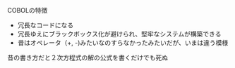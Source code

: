 COBOLの特徴

- 冗長なコードになる
- 冗長ゆえにブラックボックス化が避けられ、堅牢なシステムが構築できる
- 昔はオペレータ（+, -)みたいなのすらなかったみたいだが、いまは違う模様  

昔の書き方だと２次方程式の解の公式を書くだけでも死ぬ
